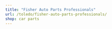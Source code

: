 ```yaml
---
title: "Fisher Auto Parts Professionals"
url: /toledo/fisher-auto-parts-professionals/
shop: car parts
---
```


